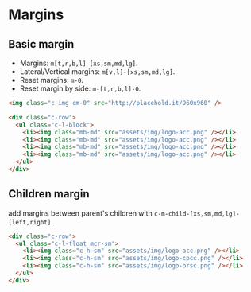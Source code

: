 # Margins

## Basic margin

* Margins: `m[t,r,b,l]-[xs,sm,md,lg]`.
* Lateral/Vertical margins: `m[v,l]-[xs,sm,md,lg]`.
* Reset margins: `m-0`.
* Reset margin by side: `m-[t,r,b,l]-0`.

```html
<img class="c-img cm-0" src="http://placehold.it/960x960" />
```


```html
<div class="c-row">
  <ul class="c-l-block">
    <li><img class="mb-md" src="assets/img/logo-acc.png" /></li>
    <li><img class="mb-md" src="assets/img/logo-acc.png" /></li>
    <li><img class="mb-md" src="assets/img/logo-acc.png" /></li>
    <li><img class="mb-md" src="assets/img/logo-acc.png" /></li>
  </ul>
</div>
```

## Children margin
add margins between parent's children with `c-m-child-[xs,sm,md,lg]-[left,right]`.

```html
<div class="c-row">
  <ul class="c-l-float mcr-sm">
    <li><img class="c-h-sm" src="assets/img/logo-acc.png" /></li>
    <li><img class="c-h-sm" src="assets/img/logo-cpcc.png" /></li>
    <li><img class="c-h-sm" src="assets/img/logo-orsc.png" /></li>   
  </ul>
</div>
```